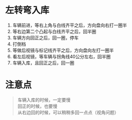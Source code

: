 # 左转弯入库
1. 车辆前进，等右上角与白线齐平之后，方向盘向右打一圈半  
1. 等右边第二个凸起与白线齐平之后，回半圈  
1. 车辆方向回正之后，回一圈，停车  
1. 打倒档  
1. 等做后视镜与标记线齐平之后，方向盘向左打一圈半  
1. 看左后视镜，等车辆与拐角线40公分左右，回半圈  
1. 车辆入库，且回正之后，回一圈  

# 注意点
> 车辆入库的时候，一定要慢  
回正的时候，也要慢  
从右边回的时候，可以稍稍多回一点点（视角问题）